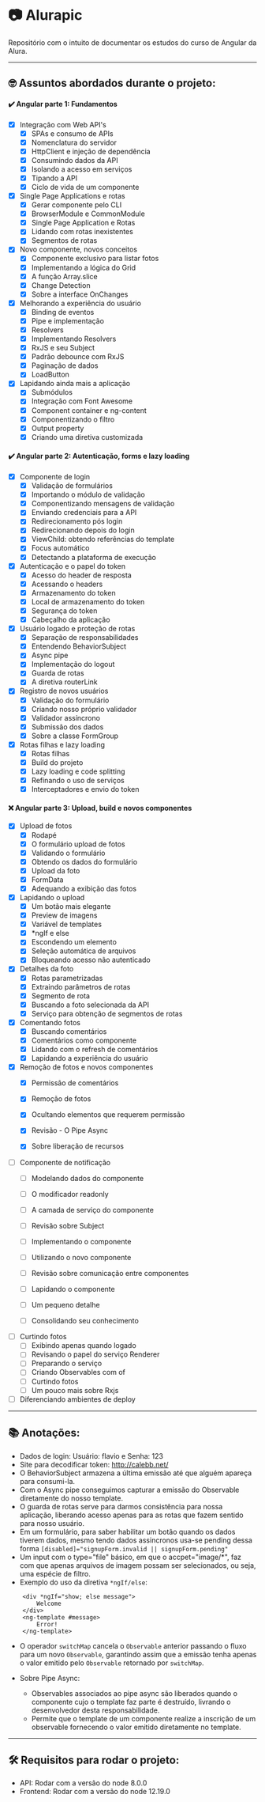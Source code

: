 # 📷 Alurapic

Repositório com o intuito de documentar os estudos do curso de Angular da Alura.

------

## 🤓 Assuntos abordados durante o projeto:

#### ✔️ Angular parte 1: Fundamentos
- [x] Integração com Web API's
    - [x] SPAs e consumo de APIs
    - [x] Nomenclatura do servidor
    - [x] HttpClient e injeção de dependência
    - [x] Consumindo dados da API
    - [x] Isolando a acesso em serviços
    - [x] Tipando a API
    - [x] Ciclo de vida de um componente
 
- [x] Single Page Applications e rotas
    - [x] Gerar componente pelo CLI
    - [x] BrowserModule e CommonModule
    - [x] Single Page Application e Rotas
    - [x] Lidando com rotas inexistentes
    - [x] Segmentos de rotas

- [x] Novo componente, novos conceitos
    - [x] Componente exclusivo para listar fotos
    - [x] Implementando a lógica do Grid
    - [x] A função Array.slice
    - [x] Change Detection
    - [x] Sobre a interface OnChanges

- [x] Melhorando a experiência do usuário
    - [x] Binding de eventos
    - [x] Pipe e implementação
    - [x] Resolvers
    - [x] Implementando Resolvers
    - [x] RxJS e seu Subject
    - [x] Padrão debounce com RxJS
    - [x] Paginação de dados
    - [x] LoadButton

- [x] Lapidando ainda mais a aplicação
    - [x] Submódulos
    - [x] Integração com Font Awesome
    - [x] Component container e ng-content
    - [x] Componentizando o filtro
    - [x] Output property
    - [x] Criando uma diretiva customizada

#### ✔️ Angular parte 2: Autenticação, forms e lazy loading
- [x] Componente de login
    - [x] Validação de formulários
    - [x] Importando o módulo de validação
    - [x] Componentizando mensagens de validação
    - [x] Enviando credenciais para a API
    - [x] Redirecionamento pós login
    - [x] Redirecionando depois do login
    - [x] ViewChild: obtendo referências do template
    - [x] Focus automático
    - [x] Detectando a plataforma de execução

- [x] Autenticação e o papel do token
    - [x] Acesso do header de resposta
    - [x] Acessando o headers
    - [x] Armazenamento do token
    - [x] Local de armazenamento do token
    - [x] Segurança do token
    - [x] Cabeçalho da aplicação

- [x] Usuário logado e proteção de rotas
    - [x] Separação de responsabilidades
    - [x] Entendendo BehaviorSubject
    - [x] Async pipe
    - [x] Implementação do logout
    - [x] Guarda de rotas
    - [x] A diretiva routerLink

- [x] Registro de novos usuários
    - [x] Validação do formulário
    - [x] Criando nosso próprio validador
    - [x] Validador assíncrono
    - [x] Submissão dos dados
    - [x] Sobre a classe FormGroup

- [x] Rotas filhas e lazy loading
    - [x] Rotas filhas
    - [x] Build do projeto
    - [x] Lazy loading e code splitting
    - [x] Refinando o uso de serviços
    - [x] Interceptadores e envio do token

#### ❌ Angular parte 3: Upload, build e novos componentes
- [x] Upload de fotos
    - [x] Rodapé
    - [x] O formulário upload de fotos
    - [x] Validando o formulário
    - [x] Obtendo os dados do formulário
    - [x] Upload da foto
    - [x] FormData
    - [x] Adequando a exibição das fotos

- [x] Lapidando o upload
    - [x] Um botão mais elegante
    - [x] Preview de imagens
    - [x] Variável de templates
    - [x] *ngIf e else
    - [x] Escondendo um elemento
    - [x] Seleção automática de arquivos
    - [x] Bloqueando acesso não autenticado

- [x] Detalhes da foto
    - [x] Rotas parametrizadas
    - [x] Extraindo parâmetros de rotas
    - [x] Segmento de rota
    - [x] Buscando a foto selecionada da API
    - [x] Serviço para obtenção de segmentos de rotas

- [x] Comentando fotos
    - [x] Buscando comentários
    - [x] Comentários como componente
    - [x] Lidando com o refresh de comentários
    - [x] Lapidando a experiência do usuário

- [x] Remoção de fotos e novos componentes
    - [x] Permissão de comentários
    - [x] Remoção de fotos
    - [x] Ocultando elementos que requerem permissão
    - [x] Revisão - O Pipe Async
    - [x] Sobre liberação de recursos


- [ ] Componente de notificação
    - [ ] Modelando dados do componente
    - [ ] O modificador readonly
    - [ ] A camada de serviço do componente
    - [ ] Revisão sobre Subject
    - [ ] Implementando o componente
    - [ ] Utilizando o novo componente
    - [ ] Revisão sobre comunicação entre componentes
    - [ ] Lapidando o componente
    - [ ] Um pequeno detalhe
    - [ ] Consolidando seu conhecimento
                    

- [ ] Curtindo fotos
    - [ ] Exibindo apenas quando logado
    - [ ] Revisando o papel do serviço Renderer
    - [ ] Preparando o serviço
    - [ ] Criando Observables com of
    - [ ] Curtindo fotos
    - [ ] Um pouco mais sobre Rxjs

- [ ] Diferenciando ambientes de deploy

-----

## 📚 Anotações:

- Dados de login: Usuário: flavio e Senha: 123
- Site para decodificar token: http://calebb.net/
- O BehaviorSubject armazena a última emissão até que alguém apareça para consumi-la.
- Com o Async pipe conseguimos capturar a emissão do Observable diretamente do nosso template.
- O guarda de rotas serve para darmos consistência para nossa aplicação, liberando acesso apenas para as rotas que fazem sentido para nosso usuário.
- Em um formulário, para saber habilitar um botão quando os dados tiverem dados, mesmo tendo dados assincronos usa-se pending dessa forma `[disabled]="signupForm.invalid || signupForm.pending"`
- Um input com o type="file" básico, em que o accpet="image/*", faz com que apenas arquivos de imagem possam ser selecionados, ou seja, uma espécie de filtro.
- Exemplo do uso da diretiva `*ngIf/else`:
```
    <div *ngIf="show; else message">
        Welcome
    </div>
    <ng-template #message>
        Error!
    </ng-template>
```
- O operador `switchMap` cancela o `Observable` anterior passando o fluxo para um novo `Observable`, garantindo assim que a emissão tenha apenas o valor emitido pelo `Observable` retornado por `switchMap`.

- Sobre Pipe Async:
    - Observables associados ao pipe async são liberados quando o componente cujo o template faz parte é destruído, livrando o desenvolvedor desta responsabilidade.
    - Permite que o template de um componente realize a inscrição de um observable fornecendo o valor emitido diretamente no template.

-----

## 🛠️ Requisitos para rodar o projeto:

- API: Rodar com a versão do node 8.0.0
- Frontend: Rodar com a versão do node 12.19.0

